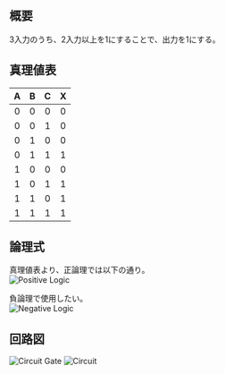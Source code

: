 ## 概要
3入力のうち、2入力以上を1にすることで、出力を1にする。

## 真理値表
| A | B | C | X |
|:-:|:-:|:-:|:-:|
| 0 | 0 | 0 | 0 |
| 0 | 0 | 1 | 0 |
| 0 | 1 | 0 | 0 |
| 0 | 1 | 1 | 1 |
| 1 | 0 | 0 | 0 |
| 1 | 0 | 1 | 1 |
| 1 | 1 | 0 | 1 |
| 1 | 1 | 1 | 1 |

## 論理式
真理値表より、正論理では以下の通り。  
![Positive Logic][1]

負論理で使用したい。  
![Negative Logic][2]

## 回路図
![Circuit Gate][3]
![Circuit][4]

[1]:https://dl-web.dropbox.com/s/wjeu89tjjs5v6fj/positivelogic.png
[2]:https://dl-web.dropbox.com/s/tkohlpltg4yf8po/negativelogic.png
[3]:https://dl-web.dropbox.com/s/gngfx2ldyzcpxt6/circuitGate.PNG
[4]:https://dl-web.dropbox.com/s/7p5exqgjvxknelm/circuit.PNG
